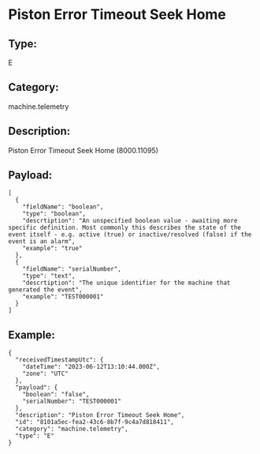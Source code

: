 # Piston Error Timeout Seek Home

## Type:

E

## Category:

machine.telemetry

## Description: 

Piston Error Timeout Seek Home (8000.11095)

## Payload:

```
[
  {
    "fieldName": "boolean",
    "type": "boolean",
    "descrtiption": "An unspecified boolean value - awaiting more specific definition. Most commonly this describes the state of the event itself - e.g. active (true) or inactive/resolved (false) if the event is an alarm",
    "example": "true"
  },
  {
    "fieldName": "serialNumber",
    "type": "text",
    "descrtiption": "The unique identifier for the machine that generated the event",
    "example": "TEST000001"
  }
]
```

## Example:

```
{
  "receivedTimestampUtc": {
    "dateTime": "2023-06-12T13:10:44.000Z",
    "zone": "UTC"
  },
  "payload": {
    "boolean": "false",
    "serialNumber": "TEST000001"
  },
  "description": "Piston Error Timeout Seek Home",
  "id": "8101a5ec-fea2-43c6-8b7f-9c4a7d818411",
  "category": "machine.telemetry",
  "type": "E"
}
```
